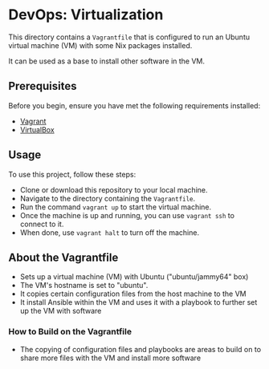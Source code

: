 # DevOps: Virtualization

This directory contains a `Vagrantfile` that is configured to run an Ubuntu virtual machine (VM) with some Nix packages installed.

It can be used as a base to install other software in the VM. 

## Prerequisites

Before you begin, ensure you have met the following requirements installed:

- [Vagrant](https://www.vagrantup.com/)
- [VirtualBox](https://www.virtualbox.org/)

## Usage

To use this project, follow these steps:

- Clone or download this repository to your local machine.
- Navigate to the directory containing the `Vagrantfile`.
- Run the command `vagrant up` to start the virtual machine.
- Once the machine is up and running, you can use `vagrant ssh` to connect to it.
- When done, use `vagrant halt` to turn off the machine.

## About the Vagrantfile

- Sets up a virtual machine (VM) with Ubuntu ("ubuntu/jammy64" box)
- The VM's hostname is set to "ubuntu".
- It copies certain configuration files from the host machine to the VM
- It install Ansible within the VM and uses it with a playbook to further set up the VM with software

### How to Build on the Vagrantfile

- The copying of configuration files and playbooks are areas to build on to share more files with the VM and install more software